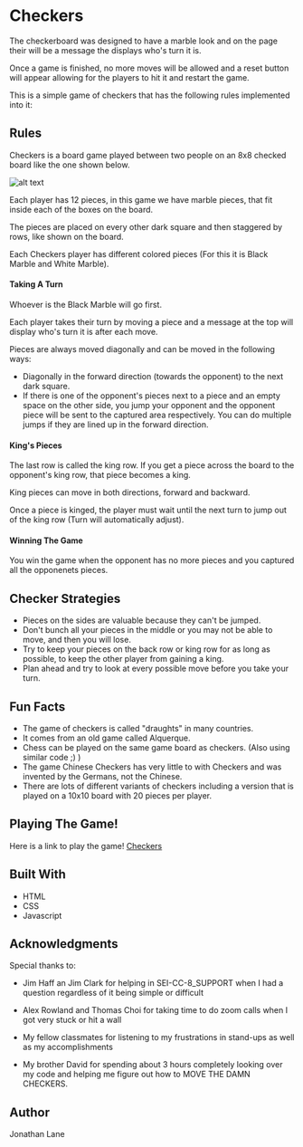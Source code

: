 # Checkers

The checkerboard was designed to have a marble look and on the page their will be a message the displays who's turn it is.

Once a game is finished, no more moves will be allowed and a reset button will appear allowing for the players to hit it and restart the game.

This is a simple game of checkers that has the following rules implemented into it:


## Rules

Checkers is a board game played between two people on an 8x8 checked board like the one shown below.

![alt text](https://www.ducksters.com/games/checkers.png "Checkerboard")

Each player has 12 pieces, in this game we have marble pieces, that fit inside each of the boxes on the board.

The pieces are placed on every other dark square and then staggered by rows, like shown on the board.

Each Checkers player has different colored pieces (For this it is Black Marble and White Marble).

#### Taking A Turn

Whoever is the Black Marble will go first. 

Each player takes their turn by moving a piece and a message at the top will display who's turn it is after each move.

Pieces are always moved diagonally and can be moved in the following ways:

- Diagonally in the forward direction (towards the opponent) to the next dark square.
- If there is one of the opponent's pieces next to a piece and an empty space on the other side, you jump your opponent and the opponent piece will be sent to the captured area respectively. 
You can do multiple jumps if they are lined up in the forward direction. 

#### King's Pieces

The last row is called the king row. If you get a piece across the board to the opponent's king row, that piece becomes a king.

King pieces can move in both directions, forward and backward.

Once a piece is kinged, the player must wait until the next turn to jump out of the king row (Turn will automatically adjust).

#### Winning The Game

You win the game when the opponent has no more pieces and you captured all the opponenets pieces. 


## Checker Strategies

- Pieces on the sides are valuable because they can't be jumped.
- Don't bunch all your pieces in the middle or you may not be able to move, and then you will lose.
- Try to keep your pieces on the back row or king row for as long as possible, to keep the other player from gaining a king.
- Plan ahead and try to look at every possible move before you take your turn.

## Fun Facts

- The game of checkers is called "draughts" in many countries.
- It comes from an old game called Alquerque.
- Chess can be played on the same game board as checkers. (Also using similar code ;) )
- The game Chinese Checkers has very little to with Checkers and was invented by the Germans, not the Chinese.
- There are lots of different variants of checkers including a version that is played on a 10x10 board with 20 pieces per player.


## Playing The Game!

Here is a link to play the game! [Checkers](https://thornathan.github.io/Checkers-Project-1/)
## Built With

- HTML
- CSS
- Javascript

## Acknowledgments

Special thanks to:

- Jim Haff an Jim Clark for helping in SEI-CC-8_SUPPORT when I had a question regardless of it being simple or difficult

- Alex Rowland and Thomas Choi for taking time to do zoom calls when I got very stuck or hit a wall

- My fellow classmates for listening to my frustrations in stand-ups as well as my accomplishments

- My brother David for spending about 3 hours completely looking over my code and helping me figure out how to MOVE THE DAMN CHECKERS.



## Author

Jonathan Lane
